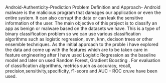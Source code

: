 Android-Authenticity-Prediction
Problem Definition and Approach-
Android malware is the malicious program that damages our application or even the entire system. It can also corrupt the data or can leak the sensitive information of the user. The main objective of this project is to classify an app as benign or malware based on the datasets we have. This is a type of binary classification problem so we can use various  classification algorithms such as logistic regression, svm, knn, decison trees or other ensemble techniques. As the initial approach to the proble i have explored the data and come up with the features which are to be taken care in feature engineering after I have used Logistic Regression as the baseline model and later on used Random Forest, Gradient Boosting . For evaluation of classification algorithms, metrics such as accuracy, recall, precision,sensitivity,specificity, f1-score and AUC - ROC cruve have been used. 
